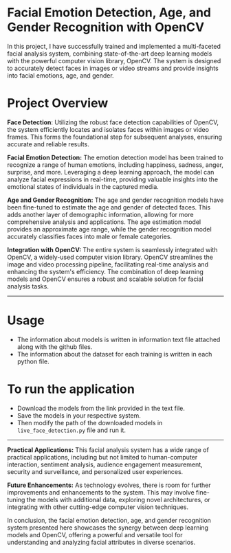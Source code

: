 ﻿# Facial Emotion Detection, Age, and Gender Recognition with OpenCV
In this project, I have successfully trained and implemented a multi-faceted facial analysis system, combining state-of-the-art deep learning models with the powerful computer vision library, OpenCV. The system is designed to accurately detect faces in images or video streams and provide insights into facial emotions, age, and gender.

# Project Overview

**Face Detection**:
Utilizing the robust face detection capabilities of OpenCV, the system efficiently locates and isolates faces within images or video frames. This forms the foundational step for subsequent analyses, ensuring accurate and reliable results.

**Facial Emotion Detection:**
The emotion detection model has been trained to recognize a range of human emotions, including happiness, sadness, anger, surprise, and more. Leveraging a deep learning approach, the model can analyze facial expressions in real-time, providing valuable insights into the emotional states of individuals in the captured media.

**Age and Gender Recognition:**
The age and gender recognition models have been fine-tuned to estimate the age and gender of detected faces. This adds another layer of demographic information, allowing for more comprehensive analysis and applications. The age estimation model provides an approximate age range, while the gender recognition model accurately classifies faces into male or female categories.

**Integration with OpenCV:**
The entire system is seamlessly integrated with OpenCV, a widely-used computer vision library. OpenCV streamlines the image and video processing pipeline, facilitating real-time analysis and enhancing the system's efficiency. The combination of deep learning models and OpenCV ensures a robust and scalable solution for facial analysis tasks.

---

# Usage
- The information about models is written in information text file attached along with the github files.
- The information about the dataset for each training is written in each python file.

# To run the application
- Download the models from the link provided in the text file.
- Save the models in your respective system.
- Then modify the path of the downloaded models in `live_face_detection.py` file and run it.

---

**Practical Applications:**
This facial analysis system has a wide range of practical applications, including but not limited to human-computer interaction, sentiment analysis, audience engagement measurement, security and surveillance, and personalized user experiences.

**Future Enhancements:**
As technology evolves, there is room for further improvements and enhancements to the system. This may involve fine-tuning the models with additional data, exploring novel architectures, or integrating with other cutting-edge computer vision techniques.

In conclusion, the facial emotion detection, age, and gender recognition system presented here showcases the synergy between deep learning models and OpenCV, offering a powerful and versatile tool for understanding and analyzing facial attributes in diverse scenarios.

